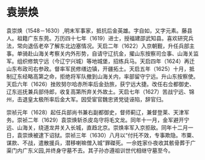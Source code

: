 # 袁崇焕

袁崇焕（1548－1630）,明末军事家，抵抗后金英雄。字自如，又字元素。藤县人。祖籍广东东莞。万历四十七年（1619）进士，授福建邵武知县。喜欢研究兵法，常向退伍老卒了解东北边塞情况。天启二年（1622）入京朝觐，升任兵部主事。单骑赴山海关考察关内外形势，自请守辽抗金，擢山东按察司佥事、山海关监军。组织修筑宁远（今辽宁兴城）等地城堡，招练兵马。天启四年（1624）再迁山东布政司右参政。督率军民修缮边镇，开疆拓土。天启五年（1625）十月，抵制辽东经略高第之命，拒绝将军队撤到山海关内，率部留守宁远。升山东按察使。天启六年（1626）挫败努尔哈赤所率后金劲旅，获宁远大捷。改任右佥都御史、辽东巡抚兼兵部侍郎，收复高第所弃关外故土。天启七年（1627）苦战宁远、锦州，击退皇太极所率后金大军。因受宦官魏忠贤党徒诬陷，辞官归。

崇祯元年（1628）起任兵部尚书兼右副都御史，督师蓟辽，兼督登莱、天津军务。崇祯二年（1629）袁崇焕斩杀皮岛守将毛文龙。同年十一月，金军避开宁远、山海关，绕道龙井关入长城，直趋北京。崇焕率军入京拒敌。同年十二月一日，袁崇焕被逮下诏狱。崇祯三年（1630）八月以“付托不效，专事欺隐。市粟、谋款、不战，遣散援兵，潜移喇嘛僧入城”罪磔死。一佘姓家仆夜收其骸骨葬于广渠门内广东义园,并终身守墓不去。其子孙亦遵祖训世代相继守墓至今。